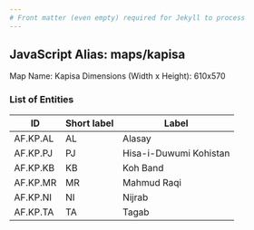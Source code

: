 ```yaml
---
# Front matter (even empty) required for Jekyll to process
---
```


## JavaScript Alias: maps/kapisa

Map Name: Kapisa
Dimensions (Width x Height): 610x570





### List of Entities

ID | Short label | Label
---|---|---|
AF.KP.AL|AL|Alasay
AF.KP.PJ|PJ|Hisa-i-Duwumi Kohistan
AF.KP.KB|KB|Koh Band
AF.KP.MR|MR|Mahmud Raqi
AF.KP.NI|NI|Nijrab
AF.KP.TA|TA|Tagab